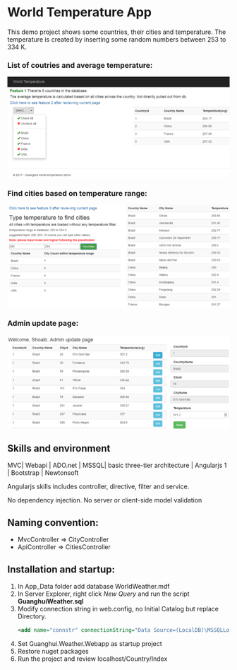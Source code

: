 # World Temperature App

This demo project shows some countries, their cities and temperature. The temperature is created by inserting some random numbers between 253 to 334 K.

### List of coutries and average temperature:
![list of coutries and avg temperature](screenshots/feature1.png)

### Find cities based on temperature range:
![find cities based on temperature range](screenshots/feature2.png)

### Admin update page:
![admin update](screenshots/feature3.png)


## Skills and environment

MVC| Webapi | ADO.net | MSSQL| basic three-tier architecture | Angularjs 1 | Bootstrap | Newtonsoft

Angularjs skills includes controller, directive, filter and service.

No dependency injection. No server or client-side model validation

## Naming convention:

- MvcController => CityController
- ApiController => CitiesController

## Installation and startup:

1. In App_Data folder add database WorldWeather.mdf
1. In Server Explorer, right click _New Query_ and run the script **GuanghuiWeather.sql**
1. Modify connection string in web.config, no Initial Catalog but replace Directory.
    ```xml
    <add name="connstr" connectionString="Data Source=(LocalDB)\MSSQLLocalDB;AttachDbFilename=|Directory|\Guanghui.Weather.Webapp\App_Data\WorldWeather.mdf;Integrated Security=True" />
    ```
1. Set Guanghui.Weather.Webapp as startup project
1. Restore nuget packages
1. Run the project and review localhost/Country/Index
